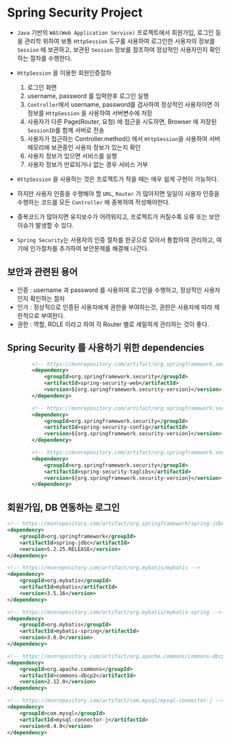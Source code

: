# Spring Security Project

- `Java` 기반의 `WAS(Web Application Service)` 프로젝트에서 회원가입, 로그인 등을 관리학 위하여 보통 `HttpSession` 도구를 사용하여 로그인한 사용자의 정보를 `Session` 에 보관하고, 보관된 `Session` 정보를 참조하여 정상적인 사용자인지 확인하는 절차를 수행한다.

- `HttpSession` 을 이용한 회원인증절차
	1. 로그인 화면
	2. username, password 를 입력한후 로그인 실행
	3. `Controller`에서 username, password를 검사하여 정상적인 사용자이면 이 정보를 `HttpSession` 을 사용하여 서버변수에 저장
	4. 사용자가 다른 Page(Router, 요청) 에 접근을 시도하면, Browser 에 저장된 `SessionID`를 함께 서버로 전송
	5. 사용자가 접근하는 Controller.method() 에서 `HttpSession`을 사용하여 서버 메모리에 보관중인 사용자 정보가 있는지 확인
	6. 사용자 정보가 있으면 서비스를 실행
	7. 사용자 정보가 만료되거나 없는 경우 서비스 거부


- `HttpSession` 을 사용하는 것은 프로젝트가 작을 때는 매우 쉽게 구현이 가능하다.
- 하지만 사용자 인증을 수행해야 할 `URL`, `Router` 가 많아지면 일일이 사용자 인증을 수행하는 코드를 모든 `Controller` 에 중복하여 작성해야한다.
- 중복코드가 많아지면 유지보수가 어려워지고, 프로젝트가 커질수록 오류 또는 보안 이슈가 발생할 수 있다.
- `Spring Security`는 사용자의 인증 절차를 한곳으로 모아서 통합하여 관리하고, 여기에 인가절차를 추가하여 보안문제를 해결해 나간다.

## 보안과 관련된 용어
- 인증 : username 과 password 를 사용하여 로그인을 수행하고, 정상적인 사용자인지 확인하는 절차	
- 인가 : 정상적으로 인증된 사용자에게 권한을 부여하는것, 권한은 사용자에 따라 제한적으로 부여한다.
- 권한 : 역할, ROLE 이라고 하여 각 Router 별로 세밀하게 관리하는 것이 좋다.

## Spring Security 를 사용하기 위한 dependencies

```pom.xml
		<!-- https://mvnrepository.com/artifact/org.springframework.security/spring-security-web -->
		<dependency>
			<groupId>org.springframework.security</groupId>
			<artifactId>spring-security-web</artifactId>
			<version>${org.springframework.security-version}</version>
		</dependency>

		<!-- https://mvnrepository.com/artifact/org.springframework.security/spring-security-config -->
		<dependency>
			<groupId>org.springframework.security</groupId>
			<artifactId>spring-security-config</artifactId>
			<version>${org.springframework.security-version}</version>
		</dependency>

		<!-- https://mvnrepository.com/artifact/org.springframework.security/spring-security-taglibs -->
		<dependency>
			<groupId>org.springframework.security</groupId>
			<artifactId>spring-security-taglibs</artifactId>
			<version>${org.springframework.security-version}</version>
		</dependency>
```

## 회원가입, DB 연동하는 로그인
```pom.xml
<!-- https://mvnrepository.com/artifact/org.springframework/spring-jdbc -->
<dependency>
    <groupId>org.springframework</groupId>
    <artifactId>spring-jdbc</artifactId>
    <version>5.2.25.RELEASE</version>
</dependency>

<!-- https://mvnrepository.com/artifact/org.mybatis/mybatis -->
<dependency>
    <groupId>org.mybatis</groupId>
    <artifactId>mybatis</artifactId>
    <version>3.5.16</version>
</dependency>

<!-- https://mvnrepository.com/artifact/org.mybatis/mybatis-spring -->
<dependency>
    <groupId>org.mybatis</groupId>
    <artifactId>mybatis-spring</artifactId>
    <version>3.0.0</version>
</dependency>

<!-- https://mvnrepository.com/artifact/org.apache.commons/commons-dbcp2 -->
<dependency>
    <groupId>org.apache.commons</groupId>
    <artifactId>commons-dbcp2</artifactId>
    <version>2.12.0</version>
</dependency>

<!-- https://mvnrepository.com/artifact/com.mysql/mysql-connector-j -->
<dependency>
    <groupId>com.mysql</groupId>
    <artifactId>mysql-connector-j</artifactId>
    <version>8.4.0</version>
</dependency>
```